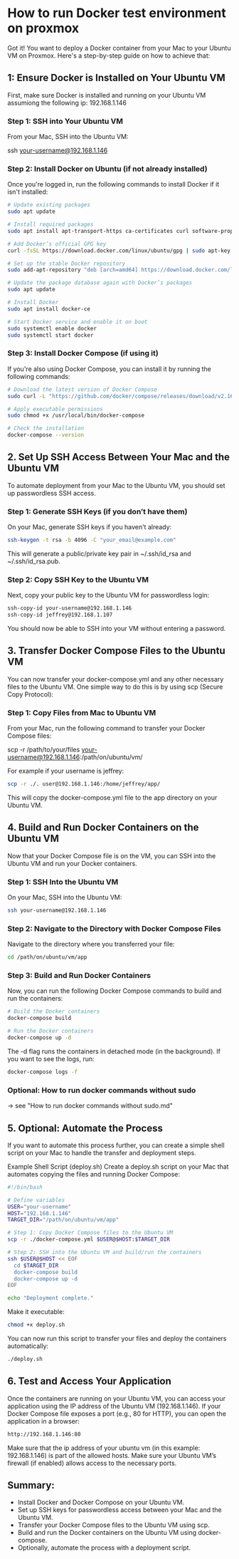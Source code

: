 # How to run Docker test environment on proxmox

Got it! You want to deploy a Docker container from your Mac to your Ubuntu VM on Proxmox. Here's a step-by-step guide on how to achieve that:

## 1: Ensure Docker is Installed on Your Ubuntu VM

First, make sure Docker is installed and running on your Ubuntu VM assumiong the following ip: 192.168.1.146

### Step 1: SSH into Your Ubuntu VM

From your Mac, SSH into the Ubuntu VM:

ssh your-username@192.168.1.146

### Step 2: Install Docker on Ubuntu (if not already installed)

Once you're logged in, run the following commands to install Docker if it isn't installed:

```bash
# Update existing packages
sudo apt update

# Install required packages
sudo apt install apt-transport-https ca-certificates curl software-properties-common

# Add Docker’s official GPG key
curl -fsSL https://download.docker.com/linux/ubuntu/gpg | sudo apt-key add -

# Set up the stable Docker repository
sudo add-apt-repository "deb [arch=amd64] https://download.docker.com/linux/ubuntu $(lsb_release -cs) stable"

# Update the package database again with Docker’s packages
sudo apt update

# Install Docker
sudo apt install docker-ce

# Start Docker service and enable it on boot
sudo systemctl enable docker
sudo systemctl start docker
```

### Step 3: Install Docker Compose (if using it)

If you're also using Docker Compose, you can install it by running the following commands:

```bash
# Download the latest version of Docker Compose
sudo curl -L "https://github.com/docker/compose/releases/download/v2.16.0/docker-compose-$(uname -s)-$(uname -m)" -o /usr/local/bin/docker-compose

# Apply executable permissions
sudo chmod +x /usr/local/bin/docker-compose

# Check the installation
docker-compose --version
```

## 2. Set Up SSH Access Between Your Mac and the Ubuntu VM

To automate deployment from your Mac to the Ubuntu VM, you should set up passwordless SSH access.

### Step 1: Generate SSH Keys (if you don’t have them)
On your Mac, generate SSH keys if you haven't already:

```bash
ssh-keygen -t rsa -b 4096 -C "your_email@example.com"
```

This will generate a public/private key pair in ~/.ssh/id_rsa and ~/.ssh/id_rsa.pub.

### Step 2: Copy SSH Key to the Ubuntu VM

Next, copy your public key to the Ubuntu VM for passwordless login:

```bash
ssh-copy-id your-username@192.168.1.146
ssh-copy-id jeffrey@192.168.1.107
```

You should now be able to SSH into your VM without entering a password.

## 3. Transfer Docker Compose Files to the Ubuntu VM
You can now transfer your docker-compose.yml and any other necessary files to the Ubuntu VM. One simple way to do this is by using scp (Secure Copy Protocol):

### Step 1: Copy Files from Mac to Ubuntu VM

From your Mac, run the following command to transfer your Docker Compose files:

scp -r /path/to/your/files your-username@192.168.1.146:/path/on/ubuntu/vm/

For example if your username is jeffrey:

```bash
scp -r ./. user@192.168.1.146:/home/jeffrey/app/
```

This will copy the docker-compose.yml file to the app directory on your Ubuntu VM.

## 4. Build and Run Docker Containers on the Ubuntu VM

Now that your Docker Compose file is on the VM, you can SSH into the Ubuntu VM and run your Docker containers.

### Step 1: SSH Into the Ubuntu VM

On your Mac, SSH into the Ubuntu VM:

```bash
ssh your-username@192.168.1.146
```

### Step 2: Navigate to the Directory with Docker Compose Files

Navigate to the directory where you transferred your file:

```bash
cd /path/on/ubuntu/vm/app
```

### Step 3: Build and Run Docker Containers

Now, you can run the following Docker Compose commands to build and run the containers:

```bash
# Build the Docker containers
docker-compose build

# Run the Docker containers
docker-compose up -d
```

The -d flag runs the containers in detached mode (in the background). If you want to see the logs, run:

```bash
docker-compose logs -f
```

### Optional: How to run docker commands without sudo

-> see "How to run docker commands without sudo.md"

## 5. Optional: Automate the Process

If you want to automate this process further, you can create a simple shell script on your Mac to handle the transfer and deployment steps.

Example Shell Script (deploy.sh)
Create a deploy.sh script on your Mac that automates copying the files and running Docker Compose:

```bash
#!/bin/bash

# Define variables
USER="your-username"
HOST="192.168.1.146"
TARGET_DIR="/path/on/ubuntu/vm/app"

# Step 1: Copy Docker Compose files to the Ubuntu VM
scp -r ./docker-compose.yml $USER@$HOST:$TARGET_DIR

# Step 2: SSH into the Ubuntu VM and build/run the containers
ssh $USER@$HOST << EOF
  cd $TARGET_DIR
  docker-compose build
  docker-compose up -d
EOF

echo "Deployment complete."
```

Make it executable:

```bash
chmod +x deploy.sh
```

You can now run this script to transfer your files and deploy the containers automatically:

```bash
./deploy.sh
```

## 6. Test and Access Your Application

Once the containers are running on your Ubuntu VM, you can access your application using the IP address of the Ubuntu VM (192.168.1.146). If your Docker Compose file exposes a port (e.g., 80 for HTTP), you can open the application in a browser:

```bash
http://192.168.1.146:80
```

Make sure that the ip address of your ubuntu vm (in this example: 192.168.1.146) is part of the allowed hosts.
Make sure your Ubuntu VM’s firewall (if enabled) allows access to the necessary ports.


## Summary:
* Install Docker and Docker Compose on your Ubuntu VM.
* Set up SSH keys for passwordless access between your Mac and the Ubuntu VM.
* Transfer your Docker Compose files to the Ubuntu VM using scp.
* Build and run the Docker containers on the Ubuntu VM using docker-compose.
* Optionally, automate the process with a deployment script.